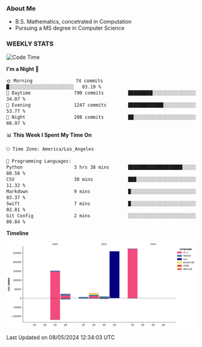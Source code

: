 ### About Me

- B.S. Mathematics, concetrated in Computation
- Pursuing a MS degree in Computer Science


### WEEKLY STATS
<!--START_SECTION:waka-->
![Code Time](http://img.shields.io/badge/Code%20Time-60%20hrs%2031%20mins-blue)

**I'm a Night 🦉** 

```text
🌞 Morning                74 commits          █░░░░░░░░░░░░░░░░░░░░░░░░   03.19 % 
🌆 Daytime                790 commits         █████████░░░░░░░░░░░░░░░░   34.07 % 
🌃 Evening                1247 commits        █████████████░░░░░░░░░░░░   53.77 % 
🌙 Night                  208 commits         ██░░░░░░░░░░░░░░░░░░░░░░░   08.97 % 
```


📊 **This Week I Spent My Time On** 

```text
🕑︎ Time Zone: America/Los_Angeles

💬 Programming Languages: 
Python                   3 hrs 38 mins       ████████████████████░░░░░   80.58 % 
CSV                      30 mins             ███░░░░░░░░░░░░░░░░░░░░░░   11.32 % 
Markdown                 9 mins              █░░░░░░░░░░░░░░░░░░░░░░░░   03.37 % 
Swift                    7 mins              █░░░░░░░░░░░░░░░░░░░░░░░░   02.81 % 
Git Config               2 mins              ░░░░░░░░░░░░░░░░░░░░░░░░░   00.84 % 
```

**Timeline**

![Lines of Code chart](https://raw.githubusercontent.com/nickocruzm/nickocruzm/main/assets/bar_graph.png)


 Last Updated on 08/05/2024 12:34:03 UTC
<!--END_SECTION:waka-->
